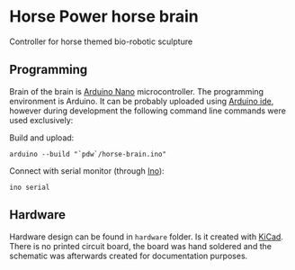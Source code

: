 # Horse Power horse brain
Controller for horse themed bio-robotic sculpture

## Programming

Brain of the brain is [Arduino Nano][nano] microcontroller. The programming environment is Arduino. It can be probably uploaded using [Arduino ide][ide], however during development the following command line commands were used exclusively:

[nano]: https://www.arduino.cc/en/Main/arduinoBoardNano
[ide]: https://www.arduino.cc/en/main/software

Build and upload:

```
arduino --build "`pdw`/horse-brain.ino"
```

Connect with serial monitor (through [Ino][ino]):

```
ino serial
```

[ino]: http://inotool.org/

## Hardware

Hardware design can be found in `hardware` folder. Is it created with [KiCad][kicad]. There is no printed circuit board, the board was hand soldered and the schematic was afterwards created for documentation purposes.

[kicad]: http://kicad-pcb.org/
